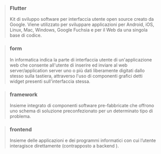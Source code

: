 >### Flutter
>Kit di sviluppo software per interfaccia utente open source creato da Google. Viene utilizzato per sviluppare applicazioni per Android, iOS, Linux, Mac, Windows, Google Fuchsia e per il Web da una singola base di codice.

>### form
>In informatica indica la parte di interfaccia utente di un'applicazione web che consente all'utente di inserire ed inviare al web server/application server uno o più dati liberamente digitati dallo stesso sulla tastiera, attraverso l'uso di componenti grafici detti widget presenti sull'interfaccia stessa.

>### framework
>Insieme integrato di componenti software pre-fabbricate che offrono uno schema di soluzione preconfezionato per un determinato tipo di problema.

>### frontend
>Insieme delle applicazioni e dei programmi informatici con cui l’utente interagisce direttamente (contrapposto a backend ).